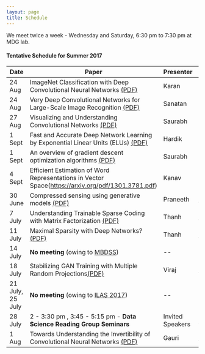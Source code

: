 ```yaml
---
layout: page
title: Schedule
---
```


<p class="message">
  We meet twice a week - Wednesday and Saturday, 6:30 pm to 7:30 pm at MDG lab. 
</p>

#### Tentative Schedule for Summer 2017


Date| Paper |  Presenter   | Notes
------|-------|--------------|-------
24 Aug | ImageNet Classification with Deep Convolutional Neural Networks [(PDF)](https://papers.nips.cc/paper/4824-imagenet-classification-with-deep-convolutional-neural-networks.pdf) | Karan | [Notes]
24 Aug| Very Deep Convolutional Networks for Large-Scale Image Recognition [(PDF)](https://arxiv.org/pdf/1409.1556.pdf)  | Sanatan | [Notes]
27 Aug| Visualizing and Understanding Convolutional Networks [(PDF)](https://arxiv.org/pdf/1311.2901.pdf)  | Saurabh  | [Notes] 
1 Sept |  Fast and Accurate Deep Network Learning by Exponential Linear Units (ELUs) [(PDF)](https://arxiv.org/pdf/1511.07289.pdf)  | Hardik | [Notes]
1 Sept | An overview of gradient descent optimization algorithms [(PDF)](https://arxiv.org/pdf/1609.04747.pdf)  | Saurabh   | [Notes]
4 Sept| Efficient Estimation of Word Representations in Vector Space(https://arxiv.org/pdf/1301.3781.pdf)| Kanav | [Notes]
30 June| Compressed sensing using generative models [(PDF)](https://arxiv.org/pdf/1703.03208.pdf)| Praneeth | [Notes](https://virajshah018.github.io//2017/06/29/week5/)
7 July| Understanding Trainable Sparse Coding with Matrix Factorization [(PDF)](https://arxiv.org/pdf/1609.00285.pdf)| Thanh | [Notes](https://virajshah018.github.io//2017/07/06/week6/)
11 July| Maximal Sparsity with Deep Networks?[(PDF)](https://arxiv.org/pdf/1605.01636.pdf) | Thanh | [Notes](https://virajshah018.github.io//2017/07/10/week7/)
14 July| **No meeting** (owing to [MBDSS](http://mbds.cs.iastate.edu/2017/index.shtml)) | --| --
18 July| Stabilizing GAN Training with Multiple Random Projections[(PDF)](https://arxiv.org/pdf/1705.07831.pdf) | Viraj | [Notes](https://virajshah018.github.io//2017/07/17/week8/)
21 July, 25 July | **No meeting** (owing to [ILAS 2017](https://ilas2017.math.iastate.edu/)) | -- | --
28 July | 2 - 3:30 pm , 3:45 - 5:15 pm - **Data Science Reading Group Seminars** | Invited Speakers | [Details](https://virajshah018.github.io//2017/07/24/week9/) 
1 Aug | Towards Understanding the Invertibility of Convolutional Neural Networks [(PDF)](https://arxiv.org/pdf/1705.08664.pdf) | Gauri | [Notes](https://virajshah018.github.io//2017/07/31/week10/) 
